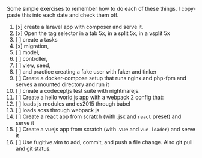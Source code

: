 Some simple exercises to remember how to do each of these things. I copy-paste this into each date and check them off.

1. [x] create a laravel app with composer and serve it.
7. [x] Open the tag selector in a tab 5x, in a split 5x, in a vsplit 5x
3. [ ] create a tasks
 1. [x] migration,
 1. [ ] model,
 1. [ ] controller,
 1. [ ] view, seed,
 1. [ ] and practice creating a fake user with faker and tinker
4. [ ] Create a docker-compose setup that runs nginx and php-fpm and serves a mounted directory and run it
2. [ ] create a codeceptjs test suite with nightmarejs.
5. [ ] Create a hello world js app with a webpack 2 config that:
 1. [ ] loads js modules and es2015 through babel
 1. [ ] loads scss through webpack js
1. [ ] Create a react app from scratch (with .jsx and `react` preset) and serve it
5. [ ] Create a vuejs app from scratch (with .vue and `vue-loader`) and serve it
6. [ ] Use fugitive.vim to add, commit, and push a file change. Also git pull and git status.
